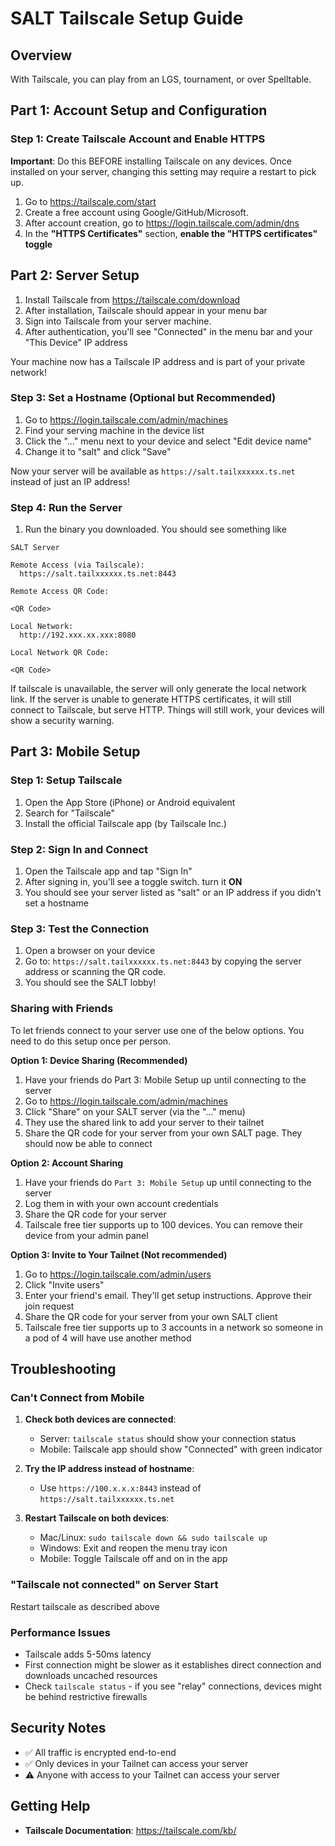 # SALT Tailscale Setup Guide

## Overview
With Tailscale, you can play from an LGS, tournament, or over Spelltable.

## Part 1: Account Setup and Configuration

### Step 1: Create Tailscale Account and Enable HTTPS
**Important**: Do this BEFORE installing Tailscale on any devices. Once installed on your server, changing this setting may require a restart to pick up.

1. Go to https://tailscale.com/start
2. Create a free account using Google/GitHub/Microsoft.
3. After account creation, go to https://login.tailscale.com/admin/dns
4. In the **"HTTPS Certificates"** section, **enable the "HTTPS certificates" toggle**

## Part 2: Server Setup

1. Install Tailscale from https://tailscale.com/download
2. After installation, Tailscale should appear in your menu bar
3. Sign into Tailscale from your server machine.
4. After authentication, you'll see "Connected" in the menu bar and your "This Device" IP address

Your machine now has a Tailscale IP address and is part of your private network!

### Step 3: Set a Hostname (Optional but Recommended)
1. Go to https://login.tailscale.com/admin/machines
2. Find your serving machine in the device list
3. Click the "..." menu next to your device and select "Edit device name"
4. Change it to "salt" and click "Save"

Now your server will be available as `https://salt.tailxxxxxx.ts.net` instead of just an IP address!

### Step 4: Run the Server
1. Run the binary you downloaded.
You should see something like
```
SALT Server

Remote Access (via Tailscale):
  https://salt.tailxxxxxx.ts.net:8443

Remote Access QR Code:

<QR Code>

Local Network:
  http://192.xxx.xx.xxx:8080

Local Network QR Code:

<QR Code>
```
If tailscale is unavailable, the server will only generate the local network link.
If the server is unable to generate HTTPS certificates, it will still connect to Tailscale, but serve HTTP. Things will still work, your devices will show a security warning.

## Part 3: Mobile Setup

### Step 1: Setup Tailscale
1. Open the App Store (iPhone) or Android equivalent
2. Search for "Tailscale"
3. Install the official Tailscale app (by Tailscale Inc.)

### Step 2: Sign In and Connect
1. Open the Tailscale app and tap "Sign In"
2. After signing in, you'll see a toggle switch. turn it **ON**
3. You should see your server listed as "salt" or an IP address if you didn't set a hostname

### Step 3: Test the Connection
1. Open a browser on your device
2. Go to: `https://salt.tailxxxxxx.ts.net:8443` by copying the server address or scanning the QR code.
3. You should see the SALT lobby!

### Sharing with Friends
To let friends connect to your server use one of the below options. You need to do this setup once per person.

**Option 1: Device Sharing (Recommended)**
1. Have your friends do Part 3: Mobile Setup up until connecting to the server
2. Go to https://login.tailscale.com/admin/machines
3. Click "Share" on your SALT server (via the "..." menu)
4. They use the shared link to add your server to their tailnet
5. Share the QR code for your server from your own SALT page. They should now be able to connect

**Option 2: Account Sharing**
1. Have your friends do `Part 3: Mobile Setup` up until connecting to the server
2. Log them in with your own account credentials
3. Share the QR code for your server
4. Tailscale free tier supports up to 100 devices. You can remove their device from your admin panel

**Option 3: Invite to Your Tailnet (Not recommended)**
1. Go to https://login.tailscale.com/admin/users
2. Click "Invite users"
3. Enter your friend's email. They'll get setup instructions. Approve their join request
4. Share the QR code for your server from your own SALT client
5. Tailscale free tier supports up to 3 accounts in a network so someone in a pod of 4 will have use another method

## Troubleshooting

### Can't Connect from Mobile
1. **Check both devices are connected**:
   - Server: `tailscale status` should show your connection status
   - Mobile: Tailscale app should show "Connected" with green indicator

2. **Try the IP address instead of hostname**:
   - Use `https://100.x.x.x:8443` instead of `https://salt.tailxxxxxx.ts.net`

3. **Restart Tailscale on both devices**:
   - Mac/Linux: `sudo tailscale down && sudo tailscale up`
   - Windows: Exit and reopen the menu tray icon
   - Mobile: Toggle Tailscale off and on in the app

### "Tailscale not connected" on Server Start

Restart tailscale as described above

### Performance Issues
- Tailscale adds 5-50ms latency
- First connection might be slower as it establishes direct connection and downloads uncached resources
- Check `tailscale status` - if you see "relay" connections, devices might be behind restrictive firewalls

## Security Notes
- ✅ All traffic is encrypted end-to-end
- ✅ Only devices in your Tailnet can access your server
- ⚠️ Anyone with access to your Tailnet can access your server

## Getting Help
- **Tailscale Documentation**: https://tailscale.com/kb/
